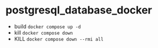 # postgresql_database_docker
- build ```docker compose up -d```
- kill ```docker compose down```
- KILL ```docker compose down --rmi all```

